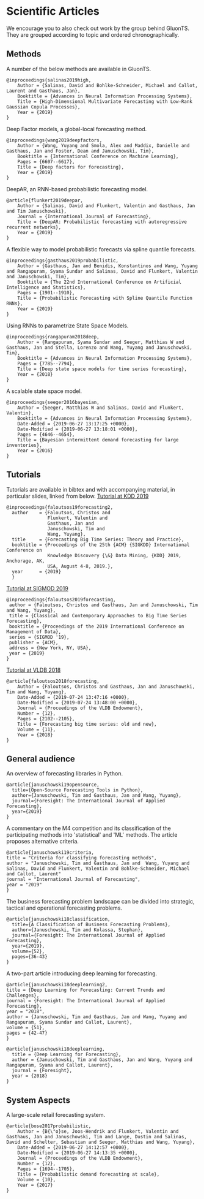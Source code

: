 # Scientific Articles
We encourage you to also check out work by the group behind 
GluonTS. They are grouped according to topic and ordered 
chronographically.

## Methods
A number of the below methods are available in GluonTS.

```
@inproceedings{salinas2019high,
	Author = {Salinas, David and Bohlke-Schneider, Michael and Callot, Laurent and Gasthaus, Jan},
	Booktitle = {Advances in Neural Information Processing Systems},
	Title = {High-Dimensional Multivariate Forecasting with Low-Rank Gaussian Copula Processes},
	Year = {2019}
}
```

Deep Factor models, a global-local forecasting method.
```
@inproceedings{wang2019deepfactors,
	Author = {Wang, Yuyang and Smola, Alex and Maddix, Danielle and Gasthaus, Jan and Foster, Dean and Januschowski, Tim},
	Booktitle = {International Conference on Machine Learning},
	Pages = {6607--6617},
	Title = {Deep factors for forecasting},
	Year = {2019}
}
```
DeepAR, an RNN-based probabilistic forecasting model.
```
@article{flunkert2019deepar,
	Author = {Salinas, David and Flunkert, Valentin and Gasthaus, Jan and Tim Januschowski},
	Journal = {International Journal of Forecasting},
	Title = {DeepAR: Probabilistic forecasting with autoregressive recurrent networks},
	Year = {2019}
}
```
A flexible way to model probabilistic forecasts via spline quantile forecasts.
```
@inproceedings{gasthaus2019probabilistic,
	Author = {Gasthaus, Jan and Benidis, Konstantinos and Wang, Yuyang and Rangapuram, Syama Sundar and Salinas, David and Flunkert, Valentin and Januschowski, Tim},
	Booktitle = {The 22nd International Conference on Artificial Intelligence and Statistics},
	Pages = {1901--1910},
	Title = {Probabilistic Forecasting with Spline Quantile Function RNNs},
	Year = {2019}
}
```
Using RNNs to parametrize State Space Models.
```
@inproceedings{rangapuram2018deep,
	Author = {Rangapuram, Syama Sundar and Seeger, Matthias W and Gasthaus, Jan and Stella, Lorenzo and Wang, Yuyang and Januschowski, Tim},
	Booktitle = {Advances in Neural Information Processing Systems},
	Pages = {7785--7794},
	Title = {Deep state space models for time series forecasting},
	Year = {2018}
}
```
A scalable state space model.
```
@inproceedings{seeger2016bayesian,
	Author = {Seeger, Matthias W and Salinas, David and Flunkert, Valentin},
	Booktitle = {Advances in Neural Information Processing Systems},
	Date-Added = {2019-06-27 13:17:25 +0000},
	Date-Modified = {2019-06-27 13:18:01 +0000},
	Pages = {4646--4654},
	Title = {Bayesian intermittent demand forecasting for large inventories},
	Year = {2016}
}
```



## Tutorials
Tutorials are available in bibtex and with accompanying material,
 in particular slides, linked from below.
[Tutorial at KDD 2019](https://lovvge.github.io/Forecasting-Tutorial-KDD-2019/)
```
@inproceedings{faloutsos19forecasting2,
  author    = {Faloutsos, Christos and
               Flunkert, Valentin and
               Gasthaus, Jan and
               Januschowski, Tim and
               Wang, Yuyang},
  title     = {Forecasting Big Time Series: Theory and Practice},
  booktitle = {Proceedings of the 25th {ACM} {SIGKDD} International Conference on
               Knowledge Discovery {\&} Data Mining, {KDD} 2019, Anchorage, AK,
               USA, August 4-8, 2019.},
  year      = {2019}
  }
```
[Tutorial at SIGMOD 2019](https://lovvge.github.io/Forecasting-Tutorials/SIGMOD-2019/)
```
@inproceedings{faloutsos2019forecasting,
 author = {Faloutsos, Christos and Gasthaus, Jan and Januschowski, Tim and Wang, Yuyang},
 title = {Classical and Contemporary Approaches to Big Time Series Forecasting},
 booktitle = {Proceedings of the 2019 International Conference on Management of Data},
 series = {SIGMOD '19},
 publisher = {ACM},
 address = {New York, NY, USA},
 year = {2019}
} 
```
[Tutorial at VLDB 2018](https://lovvge.github.io/Forecasting-Tutorial-VLDB-2018/)
```
@article{faloutsos2018forecasting,
	Author = {Faloutsos, Christos and Gasthaus, Jan and Januschowski, Tim and Wang, Yuyang},
	Date-Added = {2019-07-24 13:47:16 +0000},
	Date-Modified = {2019-07-24 13:48:00 +0000},
	Journal = {Proceedings of the VLDB Endowment},
	Number = {12},
	Pages = {2102--2105},
	Title = {Forecasting big time series: old and new},
	Volume = {11},
	Year = {2018}
}
```

## General audience
An overview of forecasting libraries in Python.
```
@article{januschowski19opensource,
  title={Open-Source Forecasting Tools in Python},
  author={Januschowski, Tim and Gasthaus, Jan and Wang, Yuyang},
  journal={Foresight: The International Journal of Applied Forecasting},
  year={2019}
}
```
A commentary on the M4 competition and its classification of the participating methods 
into 'statistical' and 'ML' methods. The article proposes alternative criteria.
```
@article{januschowski19criteria,
title = "Criteria for classifying forecasting methods",
author = "Januschowski, Tim and Gasthaus, Jan and  Wang, Yuyang and Salinas, David and Flunkert, Valentin and Bohlke-Schneider, Michael and Callot, Laurent"
journal = "International Journal of Forecasting",
year = "2019"
}
```
The business forecasting problem landscape can be divided into 
strategic, tactical and operational forecasting problems.
```
@article{januschowski18classification,
  title={A Classification of Business Forecasting Problems},
  author={Januschowski, Tim and Kolassa, Stephan},
  journal={Foresight: The International Journal of Applied Forecasting},
  year={2019},
  volume={52}, 
  pages={36-43}
}
```
A two-part article introducing deep learning for forecasting.
```
@article{januschowski18deeplearning2,
title = {Deep Learning for Forecasting: Current Trends and Challenges},
journal = {Foresight: The International Journal of Applied Forecasting},
year = "2018",
author = {Januschowski, Tim and Gasthaus, Jan and Wang, Yuyang and Rangapuram, Syama Sundar and Callot, Laurent},
volume = {51}, 
pages = {42-47}
}
```
```
@article{januschowski18deeplearning,
  title = {Deep Learning for Forecasting},
  author = {Januschowski, Tim and Gasthaus, Jan and Wang, Yuyang and Rangapuram, Syama and Callot, Laurent},
  journal = {Foresight},
  year = {2018}
}
```

## System Aspects
A large-scale retail forecasting system.
```
@article{bose2017probabilistic,
	Author = {B{\"o}se, Joos-Hendrik and Flunkert, Valentin and Gasthaus, Jan and Januschowski, Tim and Lange, Dustin and Salinas, David and Schelter, Sebastian and Seeger, Matthias and Wang, Yuyang},
	Date-Added = {2019-06-27 14:12:57 +0000},
	Date-Modified = {2019-06-27 14:13:35 +0000},
	Journal = {Proceedings of the VLDB Endowment},
	Number = {12},
	Pages = {1694--1705},
	Title = {Probabilistic demand forecasting at scale},
	Volume = {10},
	Year = {2017}
}
```